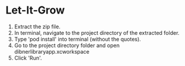 # Let-It-Grow

1. Extract the zip file. 
2. In terminal, navigate to the project directory of the extracted folder. 
3. Type 'pod install' into terminal (without the quotes).
4. Go to the project directory folder and open dibnerlibraryapp.xcworkspace
5. Click 'Run'.
